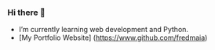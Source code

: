 ### Hi there 👋

- I’m currently learning web development and Python.
- [My Portfolio Website] (https://www.github.com/fredmaia)
